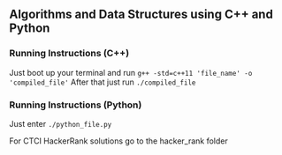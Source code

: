 ## Algorithms and Data Structures using C++ and Python

### Running Instructions (C++)
Just boot up your terminal and run `g++ -std=c++11 'file_name' -o 'compiled_file'`
After that just run `./compiled_file`

### Running Instructions (Python)
Just enter `./python_file.py`

For CTCI HackerRank solutions go to the hacker_rank folder
